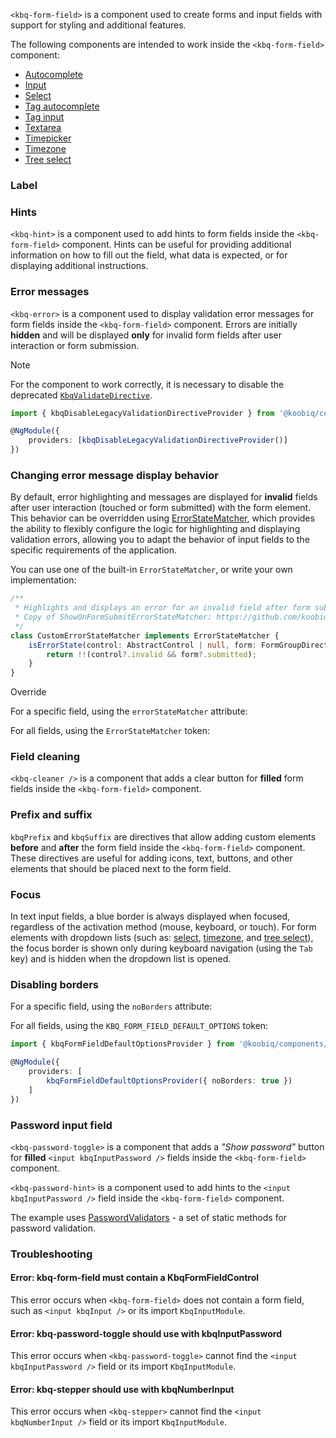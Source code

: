 `<kbq-form-field>` is a component used to create forms and input fields with support for styling and additional features.

The following components are intended to work inside the `<kbq-form-field>` component:

- [Autocomplete](/en/components/autocomplete)
- [Input](/en/components/input)
- [Select](/en/components/select)
- [Tag autocomplete](/en/components/tag-autocomplete)
- [Tag input](/en/components/tag-input)
- [Textarea](/en/components/textarea)
- [Timepicker](/en/components/timepicker)
- [Timezone](/en/components/timezone)
- [Tree select](/en/components/tree-select)

### Label

<!-- example(form-field-with-label) -->

### Hints

`<kbq-hint>` is a component used to add hints to form fields inside the `<kbq-form-field>` component.
Hints can be useful for providing additional information on how to fill out the field, what data is expected,
or for displaying additional instructions.

<!-- example(form-field-with-hint) -->

### Error messages

`<kbq-error>` is a component used to display validation error messages for form fields inside the `<kbq-form-field>` component. Errors are initially **hidden** and will be displayed **only** for invalid form fields after user interaction or form submission.

<div class="kbq-callout kbq-callout_warning">
<div class="kbq-callout__header">Note</div>
<div class="kbq-callout__content kbq-docs-element-last-child-margin-bottom-0">

For the component to work correctly, it is necessary to disable the deprecated [`KbqValidateDirective`](https://github.com/koobiq/angular-components/blob/main/packages/components/form-field/validate.directive.ts).

```ts
import { kbqDisableLegacyValidationDirectiveProvider } from '@koobiq/components/core';

@NgModule({
    providers: [kbqDisableLegacyValidationDirectiveProvider()]
})
```

</div>
</div>

<!-- example(form-field-with-error) -->

### Changing error message display behavior

By default, error highlighting and messages are displayed for **invalid** fields after user interaction (touched or form submitted) with the form element. This behavior can be overridden using [ErrorStateMatcher](https://github.com/koobiq/angular-components/blob/main/packages/components/core/error/error-state-matcher.ts), which provides the ability to flexibly configure the logic for highlighting and displaying validation errors, allowing you to adapt the behavior of input fields to the specific requirements of the application.

You can use one of the built-in `ErrorStateMatcher`, or write your own implementation:

```ts
/**
 * Highlights and displays an error for an invalid field after form submission
 * Copy of ShowOnFormSubmitErrorStateMatcher: https://github.com/koobiq/angular-components/blob/main/packages/components/core/error/error-state-matcher.ts
 */
class CustomErrorStateMatcher implements ErrorStateMatcher {
    isErrorState(control: AbstractControl | null, form: FormGroupDirective | NgForm | null): boolean {
        return !!(control?.invalid && form?.submitted);
    }
}
```

Override

For a specific field, using the `errorStateMatcher` attribute:

<!-- example(form-field-with-custom-error-state-matcher-set-by-attribute) -->

For all fields, using the `ErrorStateMatcher` token:

<!-- example(form-field-with-custom-error-state-matcher-set-by-dependency-injection-provider) -->

### Field cleaning

`<kbq-cleaner />` is a component that adds a clear button for **filled** form fields inside the `<kbq-form-field>` component.

<!-- example(form-field-with-cleaner) -->

### Prefix and suffix

`kbqPrefix` and `kbqSuffix` are directives that allow adding custom elements **before** and **after** the form field inside the `<kbq-form-field>` component. These directives are useful for adding icons, text, buttons, and other elements that should be placed next to the form field.

<!-- example(form-field-with-prefix-and-suffix) -->

### Focus

In text input fields, a blue border is always displayed when focused, regardless of the activation method (mouse, keyboard, or touch).
For form elements with dropdown lists (such as: [select](/en/components/select), [timezone](/en/components/timezone), and [tree select](/en/components/tree-select)),
the focus border is shown only during keyboard navigation (using the `Tab` key) and is hidden when the dropdown list is opened.

### Disabling borders

For a specific field, using the `noBorders` attribute:

<!-- example(form-field-without-borders) -->

For all fields, using the `KBQ_FORM_FIELD_DEFAULT_OPTIONS` token:

```ts
import { kbqFormFieldDefaultOptionsProvider } from '@koobiq/components/form-field';

@NgModule({
    providers: [
        kbqFormFieldDefaultOptionsProvider({ noBorders: true })
    ]
})
```

### Password input field

`<kbq-password-toggle>` is a component that adds a _"Show password"_ button for **filled** `<input kbqInputPassword />` fields inside the `<kbq-form-field>` component.

`<kbq-password-hint>` is a component used to add hints to the `<input kbqInputPassword />` field inside the `<kbq-form-field>` component.

The example uses [PasswordValidators](https://github.com/koobiq/angular-components/blob/main/packages/components/core/forms/validators.ts) - a set of static methods for password validation.

<!-- example(form-field-password-overview) -->

### Troubleshooting

#### Error: kbq-form-field must contain a KbqFormFieldControl

This error occurs when `<kbq-form-field>` does not contain a form field, such as `<input kbqInput />` or its import `KbqInputModule`.

#### Error: kbq-password-toggle should use with kbqInputPassword

This error occurs when `<kbq-password-toggle>` cannot find the `<input kbqInputPassword />` field or its import `KbqInputModule`.

#### Error: kbq-stepper should use with kbqNumberInput

This error occurs when `<kbq-stepper>` cannot find the `<input kbqNumberInput />` field or its import `KbqInputModule`.
